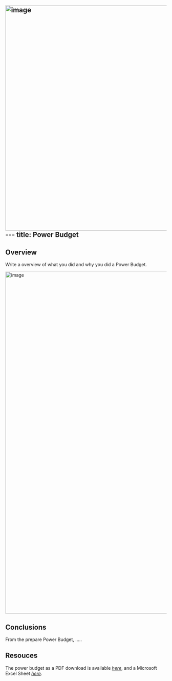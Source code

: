 <img width="1338" height="703" alt="image" src="https://github.com/user-attachments/assets/d5452d8b-9507-466f-ba63-4f643672cc78" />---
title: Power Budget
---

## Overview
Write a overview of what you did and why you did a Power Budget.

<img width="1338" height="1067" alt="image" src="https://github.com/user-attachments/assets/10882342-5b87-44e9-b617-a9e5eb8ba6dc" />

## Conclusions

From the prepare Power Budget, .....

## Resouces

The power budget as a PDF download is available [*here*](PowerBudgetExample.pdf), and a Microsoft Excel Sheet [*here*](PowerBudgetExample.xlsx).
